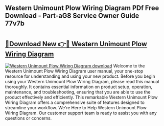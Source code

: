 ## Western Unimount Plow Wiring Diagram PDf Free Download - Part-aG8 Service Owner Guide 77v7b

# <h2><a href="http://dfmuihs.blite.top/?on=Western+Unimount+Plow+Wiring+Diagram">🔗Download New 👉🔴 Western Unimount Plow Wiring Diagram</a></h2>

[![Western Unimount Plow Wiring Diagram download](https://i.imgur.com/lujVjoI.png)](http://dfmuihs.blite.top/?on=Western+Unimount+Plow+Wiring+Diagram)
Welcome to the Western Unimount Plow Wiring Diagram user manual, your one-stop resource for understanding and using your new product. Before you begin using your Western Unimount Plow Wiring Diagram, please read this manual thoroughly. It contains essential information on product setup, operation, maintenance, and troubleshooting, ensuring that you are able to use the product effectively and efficiently. This remarkable Western Unimount Plow Wiring Diagram offers a comprehensive suite of features designed to streamline your workflow. We're Here to Help Western Unimount Plow Wiring Diagram. Our customer support team is ready to assist you with any questions or concerns.
